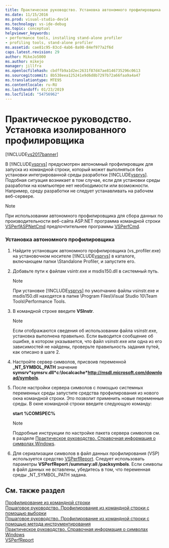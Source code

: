 ```yaml
---
title: Практическое руководство. Установка автономного профилировщика | Документы Майкрософт
ms.date: 11/15/2016
ms.prod: visual-studio-dev14
ms.technology: vs-ide-debug
ms.topic: conceptual
helpviewer_keywords:
- performance tools, installing stand-alone profiler
- profiling tools, stand-alone profiler
ms.assetid: cae81c95-83cd-4ab6-8a98-84ef977a2f6d
caps.latest.revision: 29
author: MikeJo5000
ms.author: mikejo
manager: jillfra
ms.openlocfilehash: cbdffb9a1d2ec2631f87d47ae8146735296c0613
ms.sourcegitcommit: 8b538eea125241e9d6d8b7297b72a66faa9a4a47
ms.translationtype: MTE95
ms.contentlocale: ru-RU
ms.lasthandoff: 01/23/2019
ms.locfileid: "54756962"
---
```

# <a name="how-to-install-the-stand-alone-profiler"></a>Практическое руководство. Установка изолированного профилировщика
[!INCLUDE[vs2017banner](../includes/vs2017banner.md)]

В [!INCLUDE[vsprvs](../includes/vsprvs-md.md)] предусмотрен автономный профилировщик для запуска из командной строки, который может выполняться без установки интегрированной среды разработки [!INCLUDE[vsprvs](../includes/vsprvs-md.md)]. Подобная ситуация возникает в том случае, если для установки среды разработки на компьютере нет необходимости или возможности. Например, среду разработки не следует устанавливать на рабочем веб-сервере.  
  
> [!NOTE]
>  При использовании автономного профилировщика для сбора данных по производительности веб-сайта ASP.NET программа командной строки [VSPerfASPNetCmd](../profiling/vsperfaspnetcmd.md) предпочтительнее программы [VSPerfCmd](../profiling/vsperfcmd.md).  
  
### <a name="to-install-the-stand-alone-profiler"></a>Установка автономного профилировщика  
  
1.  Найдите установщик автономного профилировщика (vs_profiler.exe) на установочном носителе [!INCLUDE[vsprvs](../includes/vsprvs-md.md)] в каталоге, включающем папки \Standalone Profiler, и запустите его.  
  
2.  Добавьте пути к файлам vsintr.exe и msdis150.dll в системный путь.  
  
    > [!NOTE]
    >  При установке [!INCLUDE[vsprvs](../includes/vsprvs-md.md)] по умолчанию файлы vsinstr.exe и msdis150.dll находятся в папке \Program Files\Visual Studio 10\Team Tools\Performance Tools.  
  
3.  В командной строке введите **VSInstr**.  
  
    > [!NOTE]
    >  Если отображаются сведения об использовании файла vsinstr.exe, установка выполнена правильно. Если выводится сообщение об ошибке, в котором указывается, что файл vsinstr.exe или одна из его зависимостей не найдены, проверьте правильность задания путей, как описано в шаге 2.  
  
4.  Настройте сервер символов, присвоив переменной **_NT_SYMBOL_PATH** значение **symsrv\*symsrv.dll\*c:\localcache\*http://msdl.microsoft.com/download/symbols**.  
  
5.  После настройки сервера символов с помощью системных переменных среды запустите средства профилирования из нового окна командной строки. Это позволит применить новые переменные среды. В окне командной строки введите следующую команду:  
  
     **start %COMSPEC%**  
  
    > [!NOTE]
    >  Подробные инструкции по настройке пакета сервера символов см. в разделе [Практическое руководство. Справочная информация о символах Windows](../profiling/how-to-reference-windows-symbol-information.md).  
  
6.  Для сериализации символов в файл данных профилирования (VSP) используется средство [VSPerfReport](../profiling/vsperfreport.md). Следует использовать параметры **VSPerfReport /summary:all /packsymbols**. Если символы в файл данных не вставлены, убедитесь в том, что переменная среды _NT_SYMBOL_PATH задана.  
  
## <a name="see-also"></a>См. также раздел  
 [Профилирование из командной строки](../profiling/using-the-profiling-tools-from-the-command-line.md)   
 [Пошаговое руководство. Профилирование из командной строки с помощью выборки](../profiling/walkthrough-command-line-profiling-using-sampling.md)   
 [Пошаговое руководство. Профилирование из командной строки с помощью метода инструментирования](../profiling/walkthrough-command-line-profiling-using-instrumentation.md)   
 [Практическое руководство. Справочная информация о символах Windows](../profiling/how-to-reference-windows-symbol-information.md)   
 [VSPerfReport](../profiling/vsperfreport.md)
